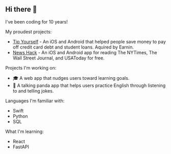 ## Hi there 👋

I've been coding for 10 years!

My proudest projects:
- [Tip Yourself](https://help.earnin.com/hc/en-us/articles/360041192274-How-does-Tip-Yourself-work) - An iOS and Android that helped people save money to pay off credit card debt and student loans. Aquired by Earnin.
- [News Hack](https://github.com/Lcarvajal-zz/News-Hack) - An iOS and Android app for reading The NYTimes, The Wall Street Journal, and USAToday for free.

Projects I'm working on:
- 🎓 A web app that nudges users toward learning goals.
- 🐼 A talking panda app that helps users practice English through listening to and telling jokes.

Languages I'm familiar with:
- Swift
- Python
- SQL

What I'm learning:
- React
- FastAPI
